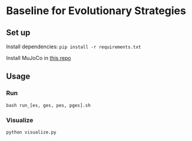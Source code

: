 # Baseline for Evolutionary Strategies

## Set up

Install dependencies:
`pip install -r requirements.txt`

Install MuJoCo in [this repo](https://github.com/openai/mujoco-py)

## Usage

### Run

`bash run_[es, ges, pes, pges].sh`

### Visualize

`python visualize.py`
